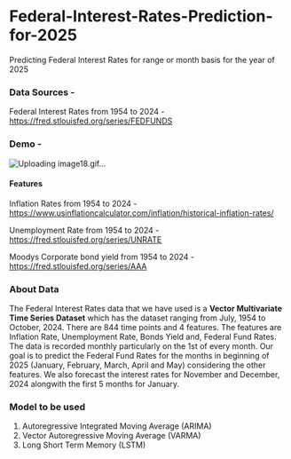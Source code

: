 # Federal-Interest-Rates-Prediction-for-2025
Predicting Federal Interest Rates for range or month basis for the year of 2025

### Data Sources -

Federal Interest Rates from 1954 to 2024 - https://fred.stlouisfed.org/series/FEDFUNDS

### Demo -
![Uploading image18.gif…]()

#### Features
Inflation Rates from 1954 to 2024 - https://www.usinflationcalculator.com/inflation/historical-inflation-rates/

Unemployment Rate from 1954 to 2024 - https://fred.stlouisfed.org/series/UNRATE

Moodys Corporate bond yield from 1954 to 2024 - https://fred.stlouisfed.org/series/AAA

### About Data

The Federal Interest Rates data that we have used is a **Vector Multivariate Time Series Dataset** which has the dataset ranging from July, 1954 to October, 2024. There are 844 time points and 4 features. The features are Inflation Rate, Unemployment Rate, Bonds Yield and, Federal Fund Rates. The data is recorded monthly particularly on the 1st of every month. Our goal is to predict the Federal Fund Rates for the months in beginning of 2025 (January, February, March, April and May) considering the other features. We also forecast the interest rates for November and December, 2024 alongwith the first 5 months for January.

### Model to be used
1. Autoregressive Integrated Moving Average (ARIMA)
2. Vector Autoregressive Moving Average (VARMA)
3. Long Short Term Memory (LSTM)
